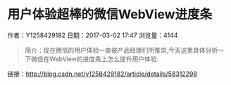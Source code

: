 # 用户体验超棒的微信WebView进度条
作者：Y1258429182
日期：2017-03-02 17:47
浏览量：4144
> 简介：现在微信的用户体验一直被产品经理们所推崇,今天这里具体分析一下微信在WebView的进度条上怎么提升用户体验.

 链接：http://blog.csdn.net/y1258429182/article/details/58312298
